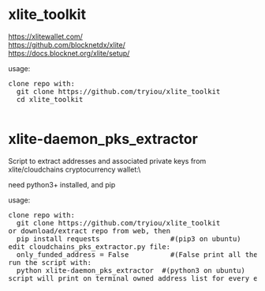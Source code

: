 # xlite_toolkit 

https://xlitewallet.com/ \
https://github.com/blocknetdx/xlite/ \
https://docs.blocknet.org/xlite/setup/

usage:
<pre>
clone repo with:
  git clone https://github.com/tryiou/xlite_toolkit
  cd xlite_toolkit

</pre>


# xlite-daemon_pks_extractor
Script to extract addresses and associated private keys from xlite/cloudchains cryptocurrency wallet:\

need python3+ installed, and pip

usage:
<pre>
clone repo with:
  git clone https://github.com/tryiou/xlite_toolkit
or download/extract repo from web, then
  pip install requests                 #(pip3 on ubuntu)
edit cloudchains_pks_extractor.py file:
  only_funded_address = False          #(False print all the address list, True print only address with funds)
run the script with:
  python xlite-daemon_pks_extractor  #(python3 on ubuntu)
script will print on terminal owned address list for every enabled coins and associated PKs
</pre>
